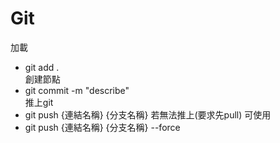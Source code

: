 # Git  
  
  
加載  
- git add .  
創建節點  
- git commit -m "describe"  
推上git  
- git push {連結名稱} {分支名稱}
若無法推上(要求先pull)  可使用  
- git push {連結名稱} {分支名稱} --force
